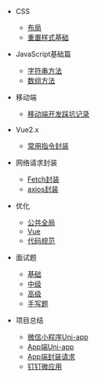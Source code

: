 <!--
 * @Author: lcz
 * @Date: 2021-03-11 15:09:19
 * @LastEditTime: 2021-05-08 14:55:58
 * @LastEditors: Please set LastEditors
 * @Description: In User Settings Edit
 * @FilePath: \lczdocs\_sidebar.md
-->
- CSS
  - [布局](css/layout.md)
  - [重置样式基础](css/reset.md)
  
- JavaScript基础篇
  - [字符串方法](js/jsString.md)
  - [数组方法](js/jsArray.md)

- 移动端
  - [移动端开发踩坑记录](mobile/mobile.md)

- Vue2.x
  - [常用指令封装](vue2.x/directive.md)

- 网络请求封装
  - [Fetch封装](request/fetch.md)
  - [axios封装](request/axios.md)

- 优化
  - [公共全局](optimization/common.md)
  - [Vue](optimization/vue.md)
  - [代码规范](optimization/code.md)
- 面试题
  - [基础](questions/base.md)
  - [中级](questions/intermediate.md)
  - [高级](questions/senior.md)
  - [手写题](questions/despise.md)

- 项目总结
  - [微信小程序Uni-app](project/wx.md)
  - [App端Uni-app](project/app.md)
  - [App端封装请求](project/request.md)
  - [钉钉微应用](project/ddH5.md)